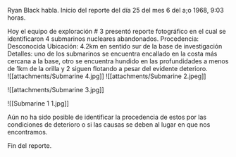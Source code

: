 Ryan Black habla. 
Inicio del reporte del día 25 del mes 6 del a;o 1968, 9:03 horas. 

Hoy el equipo de exploración # 3 presentó reporte fotográfico en el cual se identificaron 4 submarinos nucleares abandonados.
Procedencia: Desconocida
Ubicación: 4.2km en sentido sur de la base de investigación
Detalles: uno de los submarinos se encuentra encallado en la costa más cercana a la base, otro se encuentra hundido en las profundidades a menos de 1km de la orilla y 2 siguen flotando a pesar del evidente deterioro.  
![[attachments/Submarine 4.jpg]]
![[attachments/Submarine 2.jpeg]]

![[attachments/Submarine 3.jpg]]


![[Submarine 1 1.jpg]]

Aún no ha sido posible de identificar la procedencia de estos por las condiciones de deterioro o si las causas se deben al lugar en que nos encontramos.

Fin del reporte. 
